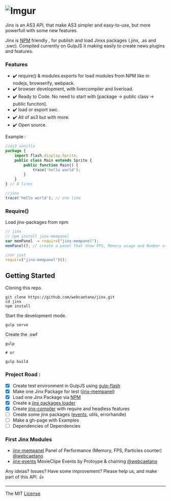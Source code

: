# ![Imgur](http://i.imgur.com/FHjshUv.png)

Jinx is an AS3 API, that make AS3 simpler and easy-to-use, but more powerfull with some new features.

Jinx is [NPM](https://www.npmjs.com) friendly , for publish and load Jinxs packages (.jinx, .as and .swc). 
Compiled currently on GulpJS it making easily to create news plugins and features.

### Features 
- :heavy_check_mark: require() & modules.exports for load modules from NPM like in nodejs, browserify, webpack.
- :heavy_check_mark: browser development, with livercompiler and liverload. 
- :heavy_check_mark: Ready to Code. No need to start with [package -> public class -> public funciton].
- :heavy_check_mark: load or export swc. 
- :heavy_check_mark: All of as3 but with more.
- :heavy_check_mark: Open source.

Example :

```javascript
//as3 vanilla
package {
	import flash.display.Sprite;
	public class Main extends Sprite {
		public function Main() {
			trace('hello world');
		}
	}
} // 8 lines

//jinx
trace('hello world'); // one line 
```

### Require()
Load jinx-packages from npm

```javascript
// jinx
// npm install jinx-mempanel
var memPanel  = require("jinx-mempanel");
memPanel(); // create a panel that show FPS, Memory usage and Number of particles

//or just 
require("jinx-mempanel")();
```

## Getting Started

Cloning this repo.
```
git clone https://github.com/webcaetano/jinx.git
cd jinx
npm install
```

Start the development mode.
```
gulp serve
```

Create the .swf 
```
gulp

# or 

gulp build
```

### Project Road : 

- [x] Create test environment in GulpJS using [gulp-flash](https://github.com/webcaetano/gulp-flash)
- [x] Make one Jinx Package for test ([jinx-mempanel](https://github.com/webcaetano/jinx-mempanel))
- [x] Load one Jinx Package via [NPM](https://www.npmjs.com)
- [x] Create a [jinx packages loader](https://github.com/webcaetano/jinx-loader) 
- [x] Create [jinx-compiler](https://github.com/webcaetano/jinx-compiler) with require and headless features
- [ ] Create some jinx packages ([events](https://github.com/webcaetano/jinx-events), utils, errorhandle)
- [ ] Make a gh-page with Examples
- [ ] Dependencies of Dependencies

### First Jinx Modules 

- [jinx-mempanel](https://github.com/webcaetano/jinx-mempanel) Panel of Performance (Memory, FPS, Particles counter) [@webcaetano](https://github.com/webcaetano)
- [jinx-events](https://github.com/webcaetano/jinx-events) MovieClipe Events by Protoype & chaining  [@webcaetano](https://github.com/webcaetano)

Any ideias? Issues? Have some improvement? Please help us, and make part of this API. :+1:

---------------------------------

The MIT [License](https://raw.githubusercontent.com/webcaetano/jinx/master/LICENSE.md)

